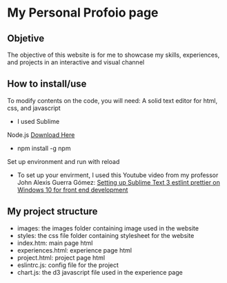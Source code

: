 # My Personal Profoio page

## Objetive
The objective of this website is for me to showcase my skills, experiences, and projects in an interactive and visual channel

## How to install/use
To modify contents on the code, you will need:
A solid text editor for html, css, and javascript
- I used Sublime

Node.js [Download Here](http://getbootstrap.com/getting-started/)
- npm install -g npm

Set up environment and run with reload
- To set up your envirment, I used this Youtube video from my professor John Alexis Guerra Gómez:
[Setting up Sublime Text 3 estlint prettier on Windows 10 for front end development
](https://www.youtube.com/watch?v=Q5bbPEAOwYs&t=1730s)

## My project structure
- images: the images folder containing image used in the website
- styles: the css file folder containing stylesheet for the website
- index.htm: main page html
- experiences.html: experience page html
- project.html: project page html
- eslintrc.js: config file for the project
- chart.js: the d3 javascript file used in the experience page
